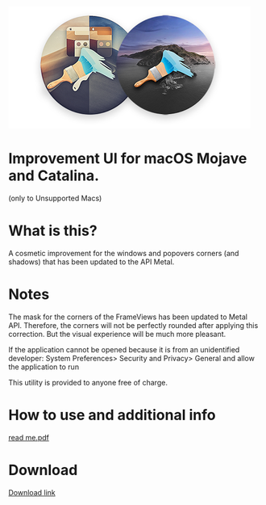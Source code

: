 ![ImprovementUI](banner.png)

# Improvement UI for macOS Mojave and Catalina.
(only to Unsupported Macs)


# What is this?

A cosmetic improvement for the windows and popovers corners (and shadows) that has been updated to the API Metal.  

# Notes

The mask for the corners of the FrameViews has been updated to Metal API. Therefore, the corners will not be perfectly rounded after applying this correction. But the visual experience will be much more pleasant.

If the application cannot be opened because it is from an unidentified developer: System Preferences> Security and Privacy> General and allow the application to run


This utility is provided to anyone free of charge.

# How to use and additional info
[read me.pdf](https://github.com/fabioiop/ImprovementUI/blob/master/read%20me.pdf)


# Download
[Download link](https://github.com/fabioiop/ImprovementUI/releases/)
